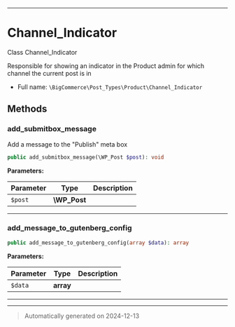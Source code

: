 ***

# Channel_Indicator

Class Channel_Indicator

Responsible for showing an indicator in the Product admin
for which channel the current post is in

* Full name: `\BigCommerce\Post_Types\Product\Channel_Indicator`




## Methods


### add_submitbox_message

Add a message to the "Publish" meta box

```php
public add_submitbox_message(\WP_Post $post): void
```








**Parameters:**

| Parameter | Type | Description |
|-----------|------|-------------|
| `$post` | **\WP_Post** |  |





***

### add_message_to_gutenberg_config



```php
public add_message_to_gutenberg_config(array $data): array
```








**Parameters:**

| Parameter | Type | Description |
|-----------|------|-------------|
| `$data` | **array** |  |





***


***
> Automatically generated on 2024-12-13
